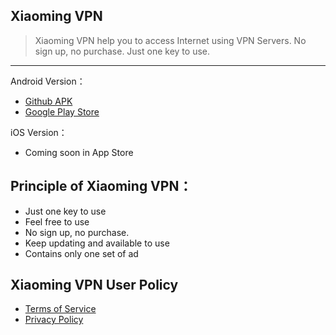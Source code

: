 ## Xiaoming VPN

> Xiaoming VPN help you to access Internet using VPN Servers. No sign up, no purchase. Just one key to use. 
------

Android Version：
- [Github APK](https://github.com/xm19/a/raw/master/xiaoming-2.1.0_gt.apk "Github APK") 
- [Google Play Store](http://play.google.com/store/apps/details?id=com.xiaoming.vpn "Google Play Store")  


iOS Version：
- Coming soon in App Store


## Principle of Xiaoming VPN：
- Just one key to use
- Feel free to use
- No sign up, no purchase.
- Keep updating and available to use
- Contains only one set of ad 

## Xiaoming VPN User Policy

- [Terms of Service](https://github.com/xm19/v/blob/master/terms-of-service.md "Terms of Service") 
- [Privacy Policy](https://github.com/xm19/v/blob/master/privacy-policy.md "Privacy Policy")  
